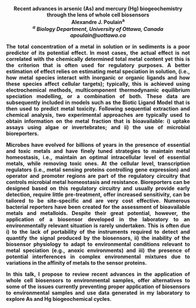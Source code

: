 <center><strong>Recent advances in arsenic (As) and mercury (Hg) biogeochemistry
through the lens of whole cell biosensors</strong>

<center><strong>Alexandre J. Poulain<strong><sup>a</sup>

<center><i><sup>a</sup> Biology Department, University of Ottawa, Canada</i>

<center><i>apoulain@uottawa.ca</i>

<p style="text-align:justify">The total concentration of a metal in solution or in sediments is a poor
predictor of its potential effect. In most cases, the actual effect is
not correlated with the chemically determined total metal content yet
this is the criterion that is often used for regulatory purposes. A
better estimation of effect relies on estimating metal speciation in
solution, (i.e., how metal species interact with inorganic or organic
ligands and how these species affect cellular targets); typically, this
is achieved using electrochemical methods, multicomponent thermodynamic
equilibrium speciation modelling, or a combination of both. These data
are subsequently included in models such as the Biotic Ligand Model that
is then used to predict metal toxicity. Following sequential extraction
and chemical analysis, two experimental approaches are typically used to
obtain information on the metal fraction that is bioavailable: i) uptake
assays using algae or invertebrates; and ii) the use of microbial
bioreporters.

<p style="text-align:justify">Microbes have evolved for billions of years in the presence of essential
and toxic metals and have finely tuned strategies to maintain metal
homeostasis, i.e., maintain an optimal intracellular level of essential
metals, while removing toxic ones. At the cellular level, transcription
regulators (i.e., metal sensing proteins controlling gene expression)
and operator and promoter regions are part of the regulatory circuitry
that controls microbial metal homeostasis and resistance. Bioreporters
can be designed based on this regulatory circuitry and usually provide
early detection, require little pre-treatment, offer increased
sensitivity, can be tailored to be site-specific and are very cost
effective. Numerous bacterial reporters have been created for the
assessment of bioavailable metals and metalloids. Despite their great
potential, however, the application of a biosensor developed in the
laboratory to an environmentally relevant situation is rarely
undertaken. This is often due i) to the lack of portability of the
instruments required to detect and quantify the signal produced by the
biosensors, ii) the inability of the biosensor physiology to adapt to
environmental conditions relevant to metal speciation (e.g., anoxic
environments) and iii) the presence of potential interferences in
complex environmental mixtures due to variations in the affinity of
metals to the sensor proteins.

<p style="text-align:justify">In this talk, I propose to review recent advances in the application of
whole cell biosensors to environmental samples, offer alternatives to
some of the issues currently preventing proper application of biosensors
to environmental samples and use data generated in my laboratory to
explore As and Hg biogeochemical cycles.
